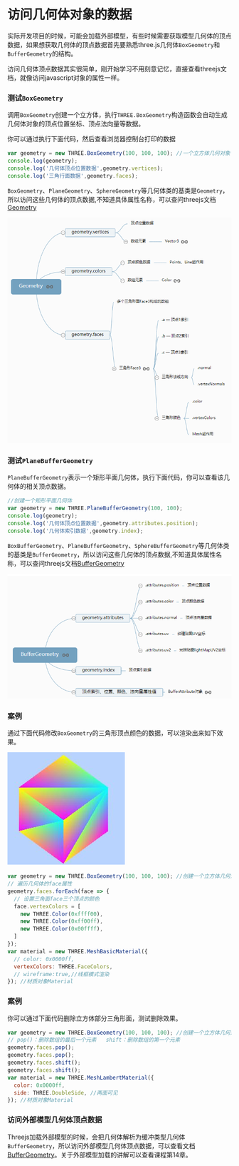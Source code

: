 # 访问几何体对象的数据

实际开发项目的时候，可能会加载外部模型，有些时候需要获取模型几何体的顶点数据，如果想获取几何体的顶点数据首先要熟悉three.js几何体`BoxGeometry`和`BufferGeometry`的结构。

访问几何体顶点数据其实很简单，刚开始学习不用刻意记忆，直接查看threejs文档，就像访问javascript对象的属性一样。

### 测试`BoxGeometry`

调用`BoxGeometry`创建一个立方体，执行`THREE.BoxGeometry`构造函数会自动生成几何体对象的顶点位置坐标、顶点法向量等数据。

你可以通过执行下面代码，然后查看浏览器控制台打印的数据

```javascript
var geometry = new THREE.BoxGeometry(100, 100, 100); //一个立方体几何对象
console.log(geometry);
console.log('几何体顶点位置数据',geometry.vertices);
console.log('三角行面数据',geometry.faces);
```

`BoxGeometry`、`PlaneGeometry`、`SphereGeometry`等几何体类的基类是`Geometry`，所以访问这些几何体的顶点数据,不知道具体属性名称，可以查问threejs文档[Geometry](http://www.yanhuangxueyuan.com/threejs/docs/index.html#api/zh/core/Geometry)

![image-20200612172107261](../imgs/image-20200612172107261.png)

### 测试`PlaneBufferGeometry`

`PlaneBufferGeometry`表示一个矩形平面几何体，执行下面代码，你可以查看该几何体的相关顶点数据。

```javascript
//创建一个矩形平面几何体
var geometry = new THREE.PlaneBufferGeometry(100, 100);
console.log(geometry);
console.log('几何体顶点位置数据',geometry.attributes.position);
console.log('几何体索引数据',geometry.index);
```

`BoxBufferGeometry`、`PlaneBufferGeometry`、`SphereBufferGeometry`等几何体类的基类是`BufferGeometry`，所以访问这些几何体的顶点数据,不知道具体属性名称，可以查问threejs文档[BufferGeometry](http://www.yanhuangxueyuan.com/threejs/docs/index.html#api/zh/core/BufferGeometry)

![image-20200612172119022](../imgs/image-20200612172119022.png)

### 案例

通过下面代码修改`BoxGeometry`的三角形顶点颜色的数据，可以渲染出来如下效果。

![img](../imgs/threejs22ex1.jpg)

```javascript
var geometry = new THREE.BoxGeometry(100, 100, 100); //创建一个立方体几何对象Geometry
// 遍历几何体的face属性
geometry.faces.forEach(face => {
  // 设置三角面face三个顶点的颜色
  face.vertexColors = [
    new THREE.Color(0xffff00),
    new THREE.Color(0xff00ff),
    new THREE.Color(0x00ffff),
  ]
});
var material = new THREE.MeshBasicMaterial({
  // color: 0x0000ff,
  vertexColors: THREE.FaceColors,
  // wireframe:true,//线框模式渲染
}); //材质对象Material
```

### 案例

你可以通过下面代码删除立方体部分三角形面，测试删除效果。

```javascript
var geometry = new THREE.BoxGeometry(100, 100, 100); //创建一个立方体几何对象Geometry
// pop()：删除数组的最后一个元素   shift：删除数组的第一个元素
geometry.faces.pop();
geometry.faces.pop();
geometry.faces.shift();
geometry.faces.shift();
var material = new THREE.MeshLambertMaterial({
  color: 0x0000ff,
  side: THREE.DoubleSide, //两面可见
}); //材质对象Material
```

### 访问外部模型几何体顶点数据

Threejs加载外部模型的时候，会把几何体解析为缓冲类型几何体`BufferGeometry`，所以访问外部模型几何体顶点数据，可以查看文档[BufferGeometry](http://www.yanhuangxueyuan.com/threejs/docs/index.html#api/zh/core/BufferGeometry)。关于外部模型加载的讲解可以查看课程第14章。